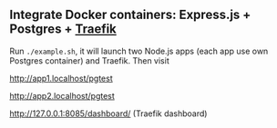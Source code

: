 ## Integrate Docker containers: Express.js + Postgres + [Traefik](https://github.com/containous/traefik)

Run `./example.sh`, it will launch two Node.js apps (each app use own Postgres container) and Traefik. Then visit

http://app1.localhost/pgtest

http://app2.localhost/pgtest

http://127.0.0.1:8085/dashboard/ (Traefik dashboard)
